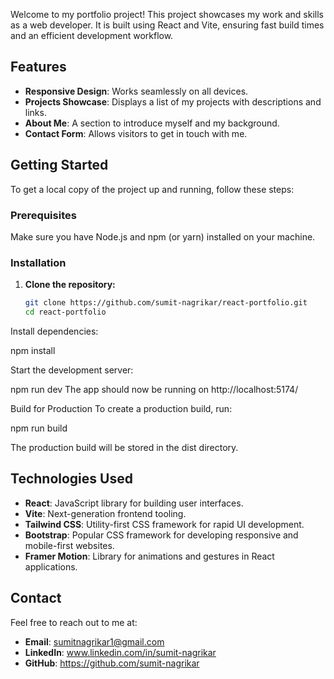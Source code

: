 
Welcome to my portfolio project! This project showcases my work and skills as a web developer. It is built using React and Vite, ensuring fast build times and an efficient development workflow.

## Features

- **Responsive Design**: Works seamlessly on all devices.
- **Projects Showcase**: Displays a list of my projects with descriptions and links.
- **About Me**: A section to introduce myself and my background.
- **Contact Form**: Allows visitors to get in touch with me.

## Getting Started

To get a local copy of the project up and running, follow these steps:

### Prerequisites

Make sure you have Node.js and npm (or yarn) installed on your machine.

### Installation

1. **Clone the repository:**
   ```sh
   git clone https://github.com/sumit-nagrikar/react-portfolio.git
   cd react-portfolio

Install dependencies:

npm install

Start the development server:

npm run dev
The app should now be running on http://localhost:5174/

Build for Production
To create a production build, run:

npm run build

The production build will be stored in the dist directory.

## Technologies Used

- **React**: JavaScript library for building user interfaces.
- **Vite**: Next-generation frontend tooling.
- **Tailwind CSS**: Utility-first CSS framework for rapid UI development.
- **Bootstrap**: Popular CSS framework for developing responsive and mobile-first websites.
- **Framer Motion**: Library for animations and gestures in React applications.

## Contact
Feel free to reach out to me at:

- **Email**: sumitnagrikar1@gmail.com
- **LinkedIn**: www.linkedin.com/in/sumit-nagrikar
- **GitHub**: https://github.com/sumit-nagrikar

